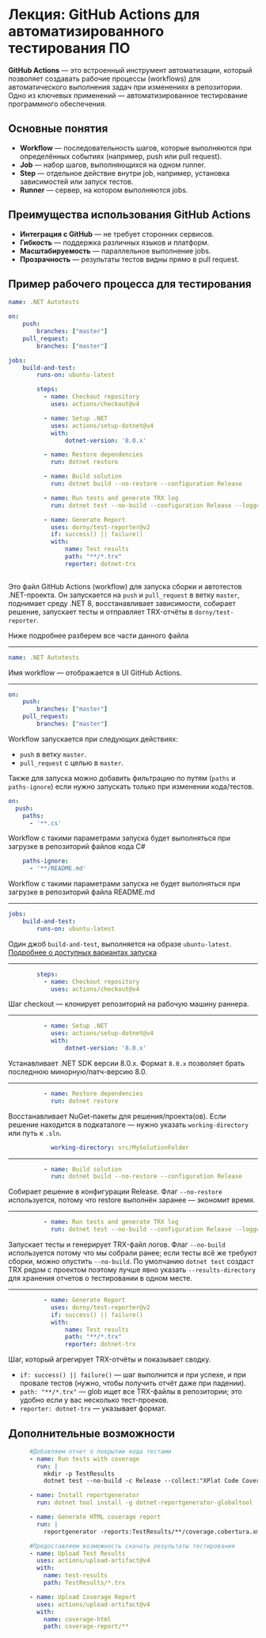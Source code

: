 # Лекция: GitHub Actions для автоматизированного тестирования ПО

**GitHub Actions** — это встроенный инструмент автоматизации, который позволяет создавать рабочие процессы (workflows) для автоматического выполнения задач при изменениях в репозитории. Одно из ключевых применений — автоматизированное тестирование программного обеспечения.

## Основные понятия

- **Workflow** — последовательность шагов, которые выполняются при определённых событиях (например, push или pull request).
- **Job** — набор шагов, выполняющихся на одном runner.
- **Step** — отдельное действие внутри job, например, установка зависимостей или запуск тестов.
- **Runner** — сервер, на котором выполняются jobs.

## Преимущества использования GitHub Actions

- **Интеграция с GitHub** — не требует сторонних сервисов.
- **Гибкость** — поддержка различных языков и платформ.
- **Масштабируемость** — параллельное выполнение jobs.
- **Прозрачность** — результаты тестов видны прямо в pull request.

## Пример рабочего процесса для тестирования

```yaml
name: .NET Autotests

on:
    push:
        branches: ["master"]
    pull_request:
        branches: ["master"]

jobs:
    build-and-test:
        runs-on: ubuntu-latest

        steps:
          - name: Checkout repository
            uses: actions/checkout@v4

          - name: Setup .NET
            uses: actions/setup-dotnet@v4
            with:
                dotnet-version: '8.0.x'

          - name: Restore dependencies
            run: dotnet restore

          - name: Build solution
            run: dotnet build --no-restore --configuration Release

          - name: Run tests and generate TRX log
            run: dotnet test --no-build --configuration Release --logger "trx;LogFileName=test_results.trx"

          - name: Generate Report
            uses: dorny/test-reporter@v2
            if: success() || failure()
            with:
                name: Test results
                path: "**/*.trx"
                reporter: dotnet-trx
        
```

Это файл GitHub Actions (workflow) для запуска сборки и автотестов .NET-проекта. Он запускается на `push` и `pull_request` в ветку `master`, поднимает среду .NET 8, восстанавливает зависимости, собирает решение, запускает тесты и отправляет TRX-отчёты в `dorny/test-reporter`.

Ниже подробнее разберем все части данного файла

---

```yaml
name: .NET Autotests
```

Имя workflow — отображается в UI GitHub Actions.

---

```yaml
on:
    push:
        branches: ["master"]
    pull_request:
        branches: ["master"]
```

Workflow запускается при следующих действиях:

* `push` в ветку `master`.
* `pull_request` с целью в `master`.

Также для запуска можно добавить фильтрацию по путям (`paths` и `paths-ignore`) если нужно запускать только при изменении кода/тестов.

```yaml
on:
  push:
    paths:
      - '**.cs'
```
Workflow с такими параметрами запуска будет выполняться при загрузке в репозиторий файлов кода C#

```yaml
    paths-ignore:
      - '**/README.md'
```
Workflow с такими параметрами запуска не будет выполняться при загрузке в репозиторий файла README.md

---

```yaml
jobs:
    build-and-test:
        runs-on: ubuntu-latest
```

Один джоб `build-and-test`, выполняется на образе `ubuntu-latest`. [Подробнее о доступных вариантах запуска](https://docs.github.com/en/actions/reference/workflows-and-actions/workflow-syntax#jobsjob_idruns-on)

---

```yaml
        steps:
          - name: Checkout repository
            uses: actions/checkout@v4
```

Шаг checkout — клонирует репозиторий на рабочую машину раннера.

---

```yaml
          - name: Setup .NET
            uses: actions/setup-dotnet@v4
            with:
                dotnet-version: '8.0.x'
```

Устанавливает .NET SDK версии 8.0.x. Формат `8.0.x` позволяет брать последнюю минорную/патч-версию 8.0.

---

```yaml
          - name: Restore dependencies
            run: dotnet restore
```

Восстанавливает NuGet-пакеты для решения/проекта(ов). Если решение находится в подкаталоге — нужно указать `working-directory` или путь к `.sln`.
```yaml
            working-directory: src/MySolutionFolder
```

---

```yaml
          - name: Build solution
            run: dotnet build --no-restore --configuration Release
```

Собирает решение в конфигурации Release. Флаг `--no-restore` используется, потому что restore выполнён заранее — экономит время.

---

```yaml
          - name: Run tests and generate TRX log
            run: dotnet test --no-build --configuration Release --logger "trx;LogFileName=test_results.trx" --results-directory ./TestResults
```

Запускает тесты и генерирует TRX-файл логов. Флаг `--no-build` используется потому что мы собрали ранее; если тесты всё же требуют сборки, можно опустить `--no-build`. По умолчанию `dotnet test` создаст TRX рядом с проектом поэтому лучше явно указать `--results-directory` для хранения отчетов о тестировании в одном месте.

---

```yaml
          - name: Generate Report
            uses: dorny/test-reporter@v2
            if: success() || failure()
            with:
                name: Test results
                path: "**/*.trx"
                reporter: dotnet-trx
```

Шаг, который агрегирует TRX-отчёты и показывает сводку.

* `if: success() || failure()` — шаг выполнится и при успехе, и при провале тестов (нужно, чтобы получить отчёт даже при падении).
* `path: "**/*.trx"` — glob ищет все TRX-файлы в репозитории; это удобно если у вас несколько тест-проеков.
* `reporter: dotnet-trx` — указывает формат.

## Дополнительные возможности

```yaml
      #Добавляем отчет о покрытии кода тестами
      - name: Run tests with coverage
        run: |
          mkdir -p TestResults
          dotnet test --no-build -c Release --collect:"XPlat Code Coverage" --results-directory ./TestResults --logger "trx;LogFileName=test_results.trx"

      - name: Install reportgenerator
        run: dotnet tool install -g dotnet-reportgenerator-globaltool

      - name: Generate HTML coverage report
        run: |
          reportgenerator -reports:TestResults/**/coverage.cobertura.xml -targetdir:coverage-report -reporttypes:Html

      #Предоставляем возможность скачать результаты тестирования
      - name: Upload Test Results
        uses: actions/upload-artifact@v4
        with:
          name: test-results
          path: TestResults/*.trx

      - name: Upload Coverage Report
        uses: actions/upload-artifact@v4
        with:
          name: coverage-html
          path: coverage-report/**
```


